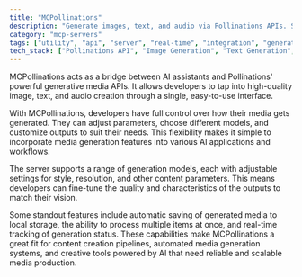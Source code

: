 ```yaml
---
title: "MCPollinations"
description: "Generate images, text, and audio via Pollinations APIs. Supports custom parameters, multiple models, and saving outputs."
category: "mcp-servers"
tags: ["utility", "api", "server", "real-time", "integration", "generative media", "AI workflows", "media generation"]
tech_stack: ["Pollinations API", "Image Generation", "Text Generation", "Audio Generation", "Generative AI", "Batch Processing", "Local Storage"]
---
```


MCPollinations acts as a bridge between AI assistants and Pollinations' powerful generative media APIs. It allows developers to tap into high-quality image, text, and audio creation through a single, easy-to-use interface.

With MCPollinations, developers have full control over how their media gets generated. They can adjust parameters, choose different models, and customize outputs to suit their needs. This flexibility makes it simple to incorporate media generation features into various AI applications and workflows.

The server supports a range of generation models, each with adjustable settings for style, resolution, and other content parameters. This means developers can fine-tune the quality and characteristics of the outputs to match their vision.

Some standout features include automatic saving of generated media to local storage, the ability to process multiple items at once, and real-time tracking of generation status. These capabilities make MCPollinations a great fit for content creation pipelines, automated media generation systems, and creative tools powered by AI that need reliable and scalable media production.